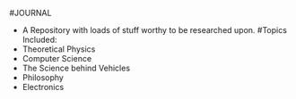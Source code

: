 #JOURNAL
- A Repository with loads of stuff worthy to be researched upon.
#Topics Included:
- Theoretical Physics
- Computer Science
- The Science behind Vehicles
- Philosophy
- Electronics

